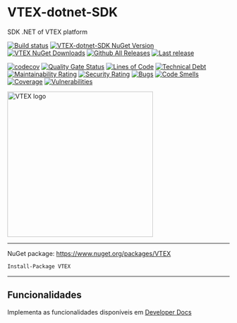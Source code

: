 # VTEX-dotnet-SDK
SDK .NET of VTEX platform

[![Build status](https://ci.appveyor.com/api/projects/status/w9g1i60og8jyxo4d?svg=true)](https://ci.appveyor.com/project/guibranco/vtex-dotnet-sdk)
[![VTEX-dotnet-SDK NuGet Version](https://img.shields.io/nuget/v/VTEX.svg?style=flat)](https://www.nuget.org/packages/VTEX/)
[![VTEX NuGet Downloads](https://img.shields.io/nuget/dt/VTEX.svg?style=flat)](https://www.nuget.org/packages/VTEX/)
[![Github All Releases](https://img.shields.io/github/downloads/guibranco/VTEX-dotnet-SDK/total.svg?style=flat)](https://github.com/guibranco/VTEX-dotnet-SDK)
[![Last release](https://img.shields.io/github/release-date/guibranco/VTEX-dotnet-SDK.svg?style=flat)](https://github.com/guibranco/VTEX-dotnet-SDK)

[![codecov](https://codecov.io/gh/guibranco/VTEX-dotnet-SDK/branch/master/graph/badge.svg)](https://codecov.io/gh/guibranco/VTEX-dotnet-SDK)
[![Quality Gate Status](https://sonarcloud.io/api/project_badges/measure?project=guibranco_VTEX-dotnet-SDK&metric=alert_status)](https://sonarcloud.io/dashboard?id=guibranco_VTEX-dotnet-SDK)
[![Lines of Code](https://sonarcloud.io/api/project_badges/measure?project=guibranco_VTEX-dotnet-SDK&metric=ncloc)](https://sonarcloud.io/dashboard?id=guibranco_VTEX-dotnet-SDK)
[![Technical Debt](https://sonarcloud.io/api/project_badges/measure?project=guibranco_VTEX-dotnet-SDK&metric=sqale_index)](https://sonarcloud.io/dashboard?id=guibranco_VTEX-dotnet-SDK)
[![Maintainability Rating](https://sonarcloud.io/api/project_badges/measure?project=guibranco_VTEX-dotnet-SDK&metric=sqale_rating)](https://sonarcloud.io/dashboard?id=guibranco_VTEX-dotnet-SDK)
[![Security Rating](https://sonarcloud.io/api/project_badges/measure?project=guibranco_VTEX-dotnet-SDK&metric=security_rating)](https://sonarcloud.io/dashboard?id=guibranco_VTEX-dotnet-SDK)
[![Bugs](https://sonarcloud.io/api/project_badges/measure?project=guibranco_VTEX-dotnet-SDK&metric=bugs)](https://sonarcloud.io/dashboard?id=guibranco_VTEX-dotnet-SDK)
[![Code Smells](https://sonarcloud.io/api/project_badges/measure?project=guibranco_VTEX-dotnet-SDK&metric=code_smells)](https://sonarcloud.io/dashboard?id=guibranco_VTEX-dotnet-SDK)
[![Coverage](https://sonarcloud.io/api/project_badges/measure?project=guibranco_VTEX-dotnet-SDK&metric=coverage)](https://sonarcloud.io/dashboard?id=guibranco_VTEX-dotnet-SDK)
[![Vulnerabilities](https://sonarcloud.io/api/project_badges/measure?project=guibranco_VTEX-dotnet-SDK&metric=vulnerabilities)](https://sonarcloud.io/dashboard?id=guibranco_VTEX-dotnet-SDK)

<img src="https://raw.githubusercontent.com/guibranco/VTEX-dotnet-SDK/master/logo.png" width="330" alt="VTEX logo"/>

---

NuGet package: https://www.nuget.org/packages/VTEX

```ps
Install-Package VTEX
```

---

## Funcionalidades

Implementa as funcionalidades disponíveis em [Developer Docs](https://developers.vtex.com/)
